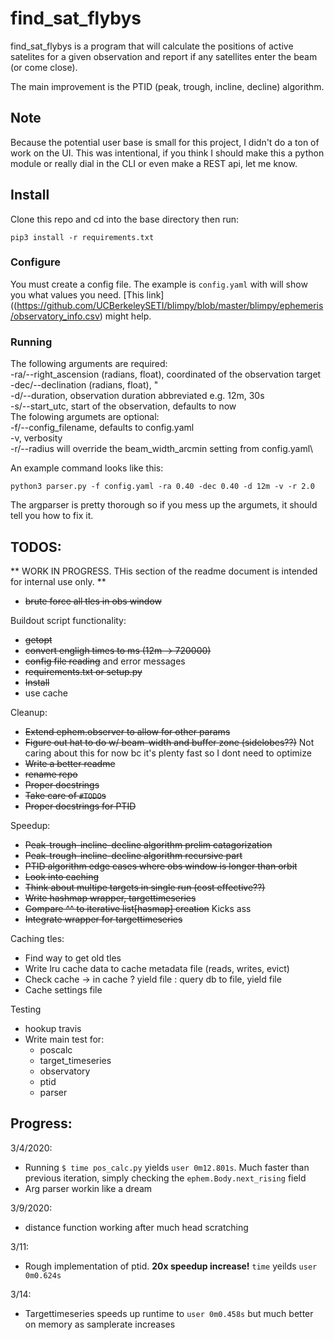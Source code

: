 # find_sat_flybys

find_sat_flybys is a program that will calculate the positions of active satelites for a given observation and report if any satellites enter the beam (or come close).

The main improvement is the PTID (peak, trough, incline, decline) algorithm. 


## Note
Because the potential user base is small for this project, I didn't do a ton of work on the UI. This was intentional, if you think I should make this a python module or really dial in the CLI or even make a REST api, let me know. 

## Install

Clone this repo and cd into the base directory then run:
```
pip3 install -r requirements.txt
```

### Configure

You must create a config file. The example is `config.yaml` with will show you what values you need. [This link]((https://github.com/UCBerkeleySETI/blimpy/blob/master/blimpy/ephemeris/observatory_info.csv) might help.

### Running

The following arguments are required:\
	-ra/--right_ascension (radians, float), coordinated of the observation target\
	-dec/--declination (radians, float), "\
	-d/--duration, observation duration abbreviated e.g. 12m, 30s\
	-s/--start_utc, start of the observation, defaults to now\
The folowing argumets are optional:\
	-f/--config_filename, defaults to config.yaml\
	-v, verbosity\
	-r/--radius will override the beam_width_arcmin setting from config.yaml\

An example command looks like this:
```
python3 parser.py -f config.yaml -ra 0.40 -dec 0.40 -d 12m -v -r 2.0
```
The argparser is pretty thorough so if you mess up the argumets, it should tell you how to fix it.


## TODOS:
** WORK IN PROGRESS. THis section of the readme document is intended for internal use only. **

- ~~brute force all tles in obs window~~

Buildout script functionality:
- ~~getopt~~
- ~~convert engligh times to ms (12m -> 720000)~~
- ~~config file reading~~ and error messages 
- ~~requirements.txt or setup.py~~
- ~~Install~~
- use cache

Cleanup:
- ~~Extend ephem.observer to allow for other params~~ 
- ~~Figure out hat to do w/ beam-width and buffer zone (sidelobes??)~~ Not caring about this for now bc it's plenty fast so I dont need to optimize
- ~~Write a better readme~~
- ~~rename repo~~
- ~~Proper docstrings~~
- ~~Take care of `#TODO`s~~
- ~~Proper docstrings for PTID~~


Speedup:
- ~~Peak-trough-incline-decline algorithm prelim catagorization~~
- ~~Peak-trough-incline-decline algorithm recursive part~~
- ~~PTID algorithm edge cases where obs window is longer than orbit~~
- ~~Look into caching~~
- ~~Think about multipe targets in single run (cost effective??)~~
- ~~Write hashmap wrapper, targettimeseries~~
- ~~Compare ^^ to iterative list[hasmap] creation~~ Kicks ass
- ~~Integrate wrapper for targettimeseries~~

Caching tles:
- Find way to get old tles
- Write lru cache data to cache metadata file (reads, writes, evict) 
- Check cache -> in cache ? yield file : query db to file, yield file
- Cache settings file 

Testing
- hookup travis
- Write main test for:
	- poscalc
	- target_timeseries
	- observatory
	- ptid
	- parser

## Progress:
3/4/2020: 
- Running `$ time pos_calc.py` yields `user	0m12.801s`. Much faster than previous iteration, simply checking the `ephem.Body.next_rising` field
- Arg parser workin like a dream

3/9/2020: 
- distance function working after much head scratching

3/11:
- Rough implementation of ptid. **20x speedup increase!** `time` yeilds `user 0m0.624s`

3/14:
- Targettimeseries speeds up runtime to ```user	0m0.458s``` but much better on memory as samplerate increases
